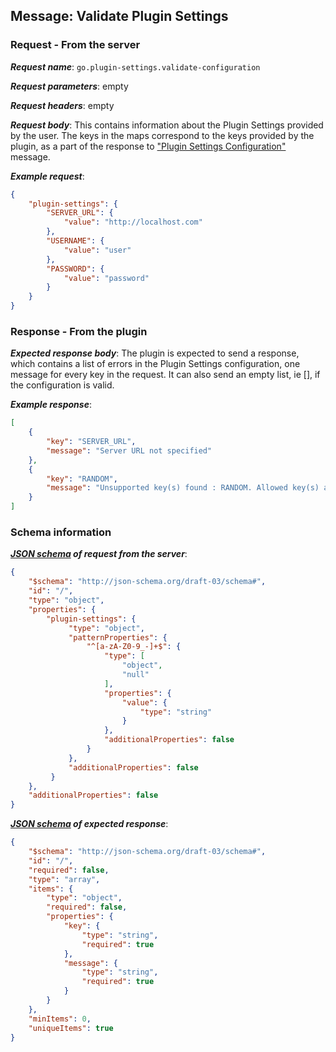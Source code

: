 ## Message: Validate Plugin Settings
 
### Request - From the server

***Request name***: `go.plugin-settings.validate-configuration`

***Request parameters***: empty

***Request headers***: empty

***Request body***: This contains information about the Plugin Settings provided by the user. The keys in the maps correspond to the keys provided by the plugin, as a part of the response to ["Plugin Settings Configuration"](plugin_settings_configuration.md) message.

***Example request***:

```json
{
    "plugin-settings": {
        "SERVER_URL": {
            "value": "http://localhost.com"
        },
        "USERNAME": {
            "value": "user"
        },
        "PASSWORD": {
            "value": "password"
        }
    }
}
```

### Response - From the plugin

***Expected response body***: The plugin is expected to send a response, which contains a list of errors in the Plugin Settings configuration, one message for every key in the request. It can also send an empty list, ie [], if the configuration is valid.

***Example response***:

```json
[
    {
        "key": "SERVER_URL",
        "message": "Server URL not specified"
    },
    {
        "key": "RANDOM",
        "message": "Unsupported key(s) found : RANDOM. Allowed key(s) are : SERVER_URL, USERNAME, PASSWORD"
    }
]
```

### Schema information

***[JSON schema](http://json-schema.org) of request from the server***:

```json
{
    "$schema": "http://json-schema.org/draft-03/schema#",
    "id": "/",
    "type": "object",
    "properties": {
        "plugin-settings": {
             "type": "object",
             "patternProperties": {
                 "^[a-zA-Z0-9_-]+$": {
                     "type": [
                         "object",
                         "null"
                     ],
                     "properties": {
                         "value": {
                             "type": "string"
                         }
                     },
                     "additionalProperties": false
                 }
             },
             "additionalProperties": false
         }
    },
    "additionalProperties": false
}
```

***[JSON schema](http://json-schema.org) of expected response***:

```json
{
    "$schema": "http://json-schema.org/draft-03/schema#",
    "id": "/",
    "required": false,
    "type": "array",
    "items": {
        "type": "object",
        "required": false,
        "properties": {
            "key": {
                "type": "string",
                "required": true
            },
            "message": {
                "type": "string",
                "required": true
            }
        }
    },
    "minItems": 0,
    "uniqueItems": true
}
```
